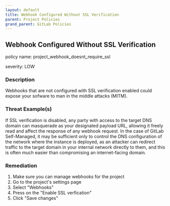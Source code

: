 ```yaml
---
layout: default
title: Webhook Configured Without SSL Verification
parent: Project Policies
grand_parent: GitLab Policies
---
```



## Webhook Configured Without SSL Verification
policy name: project_webhook_doesnt_require_ssl

severity: LOW

### Description
Webhooks that are not configured with SSL verification enabled could expose your sofware to man in the middle attacks (MITM).

### Threat Example(s)
If SSL verification is disabled, any party with access to the target DNS domain can masquerade as your designated payload URL, allowing it freely read and affect the response of any webhook request.
In the case of GitLab Self-Managed, it may be sufficient only to control the DNS configuration of the network where the instance is deployed, as an attacker can redirect traffic to the target domain in your internal network directly to them, and this is often much easier than compromising an internet-facing domain.



### Remediation
1. Make sure you can manage webhooks for the project
2. Go to the project's settings page
3. Select "Webhooks"
4. Press on the "Enable SSL verfication"
5. Click "Save changes"



